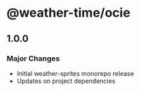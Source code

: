 # @weather-time/ocie

## 1.0.0

### Major Changes

- Initial weather-sprites monorepo release
- Updates on project dependencies
